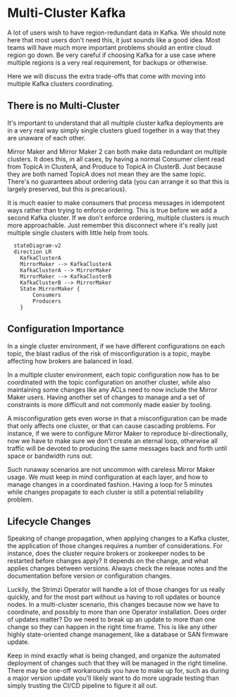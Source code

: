# Multi-Cluster Kafka

A lot of users wish to have region-redundant data in Kafka. We should note here that most users don't need this, it just sounds like a good idea. Most teams will have much more important problems should an entire cloud region go down. Be very careful if choosing Kafka for a use case where multiple regions is a very real requirement, for backups or otherwise.

Here we will discuss the extra trade-offs that come with moving into multiple Kafka clusters coordinating.

## There is no Multi-Cluster

It's important to understand that all multiple cluster kafka deployments are in a very real way simply single clusters glued together in a way that they are unaware of each other.

Mirror Maker and Mirror Maker 2 can both make data redundant on multiple clusters. It does this, in all cases, by having a normal Consumer client read from TopicA in ClusterA, and Produce to TopicA in ClusterB. Just because they are both named TopicA does not mean they are the same topic. There's no guarantees about ordering data (you can arrange it so that this is largely preserved, but this is precarious).

It is much easier to make consumers that process messages in idempotent ways rather than trying to enforce ordering. This is true before we add a second Kafka cluster. If we don't enforce ordering, multiple clusters is much more approachable. Just remember this disconnect where it's really just multiple single clusters with little help from tools.

```mermaid
  stateDiagram-v2
  direction LR
    KafkaClusterA
    MirrorMaker --> KafkaClusterA
    KafkaClusterA --> MirrorMaker
    MirrorMaker --> KafkaClusterB
    KafkaClusterB --> MirrorMaker
    State MirrorMaker {
        Consumers
        Producers
    }
```

## Configuration Importance

In a single cluster environment, if we have different configurations on each topic, the blast radius of the risk of misconfiguration is a topic, maybe affecting how brokers are balanced in load.

In a multiple cluster environment, each topic configuration now has to be coordinated with the topic configuration on another cluster, while also maintaining some changes like any ACLs need to now include the Mirror Maker users. Having another set of changes to manage and a set of constraints is more difficult and not commonly made easier by tooling.

A misconfiguration gets even worse in that a misconfiguration can be made that only affects one cluster, or that can cause cascading problems. For instance, if we were to configure Mirror Maker to reproduce bi-directionally, now we have to make sure we don't create an eternal loop, otherwise all traffic will be devoted to producing the same messages back and forth until space or bandwidth runs out.

Such runaway scenarios are not uncommon with careless Mirror Maker usage. We must keep in mind configuration at each layer, and how to manage changes in a coordinated fashion. Having a loop for 5 minutes while changes propagate to each cluster is still a potential reliability problem.

## Lifecycle Changes

Speaking of change propagation, when applying changes to a Kafka cluster, the application of those changes requires a number of considerations. For instance, does the cluster require brokers or zookeeper nodes to be restarted before changes apply? It depends on the change, and what applies changes between versions. Always check the release notes and the documentation before version or configuration changes.

Luckily, the Strimzi Operator will handle a lot of those changes for us really quickly, and for the most part without us having to roll updates or bounce nodes. In a multi-cluster scenario, this changes because now we have to coordinate, and possibly to more than one Operator installation. Does order of updates matter? Do we need to break up an update to more than one change so they can happen in the right time frame. This is like any other highly state-oriented change management, like a database or SAN firmware update.

Keep in mind exactly what is being changed, and organize the automated deployment of changes such that they will be managed in the right timeline. There may be one-off workarounds you have to make up for, such as during a major version update you'll likely want to do more upgrade testing than simply trusting the CI/CD pipeline to figure it all out.
